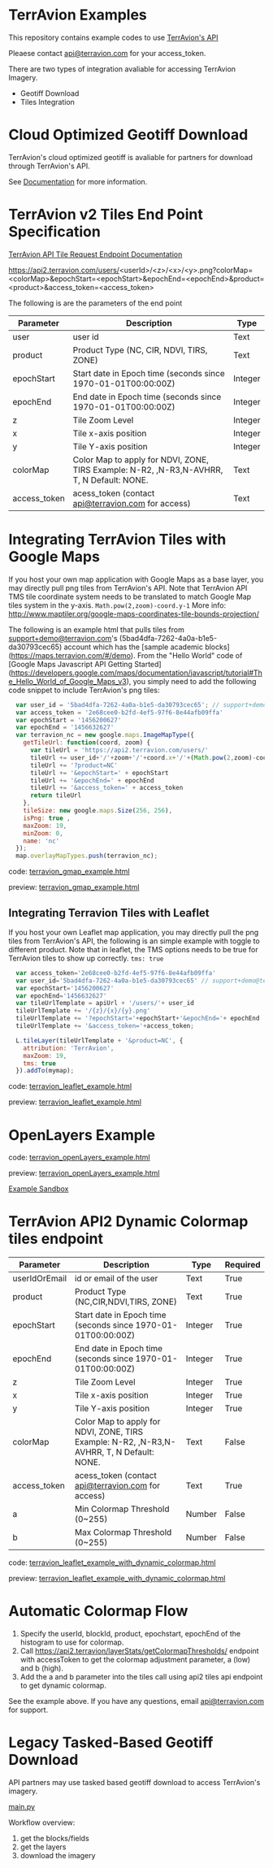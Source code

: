 TerrAvion Examples
====================
This repository contains example codes to use [TerrAvion's API](https://api2.terravion.com/)

Pleaese contact [api@terravion.com](api@terravion.com) for your access_token.

There are two types of integration avaliable for accessing TerrAvion Imagery.
- Geotiff Download
- Tiles Integration

Cloud Optimized Geotiff Download
====================
TerrAvion's cloud optimized geotiff is avaliable for partners for download through TerrAvion's API. 

See [Documentation](https://github.com/terravion/terravion-examples/tree/master/geotiff_download#cloud-optimized-geotiff-download-cog_mainpy) for more information.


TerrAvion v2 Tiles End Point Specification
====================
[TerrAvion API Tile Request Endpoint Documentation](https://api2.terravion.com/#operation/TaUser.prototype.layerTiles)

https://api2.terravion.com/users/<userId\>/<z\>/<x\>/<y\>.png?colorMap=<colorMap\>&epochStart=<epochStart\>&epochEnd=<epochEnd\>&product=<product\>&access_token=<access_token\>

The following is are the parameters of the end point 

Parameter| Description | Type 
--- | --- | ---
user | user id | Text 
product| Product Type (NC, CIR, NDVI, TIRS, ZONE) | Text
epochStart| Start date in Epoch time (seconds since 1970-01-01T00:00:00Z) | Integer
epochEnd| End date in Epoch time (seconds since 1970-01-01T00:00:00Z) | Integer
z| Tile Zoom Level | Integer
x| Tile x-axis position | Integer
y| Tile Y-axis position | Integer 
colorMap| Color Map to apply for NDVI, ZONE, TIRS Example: N-R2, ,N-R3,N-AVHRR, T, N  Default: NONE. | Text 
access_token| acess_token (contact api@terravion.com for access) |Text

Integrating TerrAvion Tiles with Google Maps 
====================
If you host your own map application with Google Maps as a base layer, you may directly pull png tiles from TerrAvion's API. Note that TerrAvion API TMS tile coordinate system needs to be translated to match Google Map tiles system in the y-axis. `Math.pow(2,zoom)-coord.y-1` More info: http://www.maptiler.org/google-maps-coordinates-tile-bounds-projection/

The following is an example html that pulls tiles from support+demo@terravion.com's (5bad4dfa-7262-4a0a-b1e5-da30793cec65) account which has the [sample academic blocks] (https://maps.terravion.com/#/demo). From the "Hello World" code of [Google Maps Javascript API Getting Started] (https://developers.google.com/maps/documentation/javascript/tutorial#The_Hello_World_of_Google_Maps_v3), you simply need to add the following code snippet to include TerrAvion's png tiles: 

```javascript
  var user_id = '5bad4dfa-7262-4a0a-b1e5-da30793cec65'; // support+demo@terravion.com
  var access_token = '2e68cee0-b2fd-4ef5-97f6-8e44afb09ffa'
  var epochStart = '1456200627'
  var epochEnd = '1456632627'
  var terravion_nc = new google.maps.ImageMapType({
    getTileUrl: function(coord, zoom) {
      var tileUrl = 'https://api2.terravion.com/users/'
      tileUrl += user_id+'/'+zoom+'/'+coord.x+'/'+(Math.pow(2,zoom)-coord.y-1)+'.png'
      tileUrl += '?product=NC'
      tileUrl += '&epochStart=' + epochStart
      tileUrl += '&epochEnd=' + epochEnd
      tileUrl += '&access_token=' + access_token
      return tileUrl
    },
    tileSize: new google.maps.Size(256, 256),
    isPng: true ,
    maxZoom: 19,
    minZoom: 0,
    name: 'nc'
  });
  map.overlayMapTypes.push(terravion_nc);
```

code: 
<a href="https://github.com/terravion/terravion-examples/blob/master/examples/image_tiles/terravion_gmap_example.html" target="_blank">terravion_gmap_example.html</a>


preview: 
<a href="https://rawgit.com/terravion/terravion-examples/master/examples/image_tiles/terravion_gmap_example.html" target="_blank">terravion_gmap_example.html</a>

Integrating Terravion Tiles with Leaflet 
--------------------
If you host your own Leaflet map application, you may directly pull the png tiles from TerrAvion's API, the following is an simple example with toggle to different product. Note that in leaflet, the TMS options needs to be true for TerrAvion tiles to show up correctly. `tms: true`

```javascript
  var access_token='2e68cee0-b2fd-4ef5-97f6-8e44afb09ffa'
  var user_id='5bad4dfa-7262-4a0a-b1e5-da30793cec65' // support+demo@terravion.com
  var epochStart='1456200627'
  var epochEnd='1456632627'
  var tileUrlTemplate = apiUrl + '/users/'+ user_id
  tileUrlTemplate += '/{z}/{x}/{y}.png'
  tileUrlTemplate += '?epochStart='+epochStart+'&epochEnd='+ epochEnd
  tileUrlTemplate += '&access_token='+access_token;

  L.tileLayer(tileUrlTemplate + '&product=NC', {
    attribution: 'TerrAvion',
    maxZoom: 19,
    tms: true
  }).addTo(mymap);
```

code: 
<a href="https://github.com/terravion/terravion-examples/blob/master/examples/image_tiles/terravion_leaflet_example.html" target="_blank">terravion_leaflet_example.html</a>

preview: 
<a href="https://rawgit.com/terravion/terravion-examples/master/examples/image_tiles/terravion_leaflet_example.html" target="_blank">terravion_leaflet_example.html</a>

OpenLayers Example
====================
code: 
<a href="https://github.com/terravion/terravion-examples/blob/master/examples/image_tiles/terravion_openLayers_example.html" target="_blank">terravion_openLayers_example.html</a>

preview: 
<a href="https://rawgit.com/terravion/terravion-examples/master/examples/image_tiles/terravion_openLayers_example.html" target="_blank">terravion_openLayers_example.html</a>

<a href="https://terravion.github.io/terravion-examples/cog_tiles_integration/terravion_cog_leaflet_example.html" target="_blank">Example Sandbox</a>


TerrAvion API2 Dynamic Colormap tiles endpoint
====================
Parameter| Description | Type | Required
--- | --- | --- | --
userIdOrEmail | id or email of the user | Text | True
product| Product Type (NC,CIR,NDVI,TIRS, ZONE) | Text | True
epochStart| Start date in Epoch time (seconds since 1970-01-01T00:00:00Z) | Integer | True
epochEnd| End date in Epoch time (seconds since 1970-01-01T00:00:00Z) | Integer | True
z| Tile Zoom Level | Integer | True
x| Tile x-axis position | Integer | True
y| Tile Y-axis position | Integer | True
colorMap| Color Map to apply for NDVI, ZONE, TIRS Example: N-R2, ,N-R3,N-AVHRR, T, N  Default: NONE. | Text | False
access_token| acess_token (contact api@terravion.com for access) | Text | True
a | Min Colormap Threshold (0~255) | Number | False
b | Max Colormap Threshold (0~255) | Number | False

code: 
<a href="https://github.com/terravion/terravion-examples/blob/master/examples/image_tiles/terravion_leaflet_example_with_dynamic_colormap.html" target="_blank">terravion_leaflet_example_with_dynamic_colormap.html</a>

preview: 
<a href="https://rawgit.com/terravion/terravion-examples/master/examples/image_tiles/terravion_leaflet_example_with_dynamic_colormap.html" target="_blank">terravion_leaflet_example_with_dynamic_colormap.html</a>

Automatic Colormap Flow
====================
1. Specify the userId, blockId, product, epochstart, epochEnd of the histogram to use for colormap.
2. Call https://api2.terravion/layerStats/getColormapThresholds/ endpoint with accessToken to get the colormap adjustment parameter, a (low) and b (high).
3. Add the a and b parameter into the tiles call using api2 tiles api endpoint to get dynamic colormap. 

See the example above. If you have any questions, email api@terravion.com for support. 


Legacy Tasked-Based Geotiff Download 
====================
API partners may use tasked based geotiff download to access TerrAvion's imagery. 

[main.py](https://github.com/terravion/terravion-examples/blob/master/geotiff_download/main.py)

Workflow overview:
1. get the blocks/fields 
2. get the layers 
3. download the imagery 

